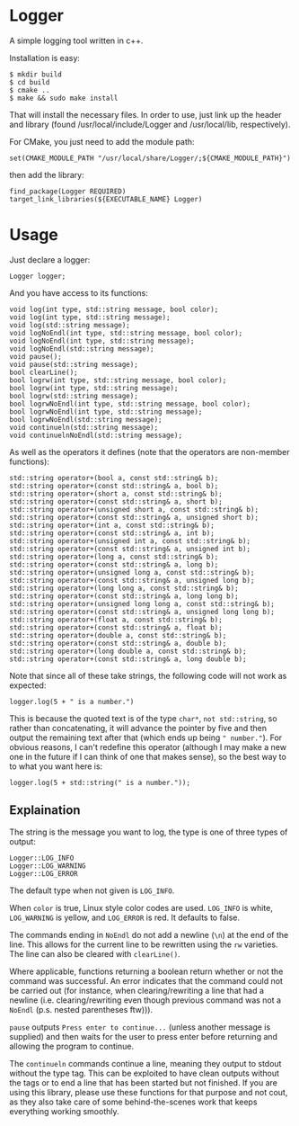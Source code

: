 Logger
======

A simple logging tool written in c++.

Installation is easy:

    $ mkdir build
    $ cd build
    $ cmake ..
    $ make && sudo make install
    
That will install the necessary files. In order to use, just link up the header and library (found /usr/local/include/Logger and /usr/local/lib, respectively).

For CMake, you just need to add the module path:

    set(CMAKE_MODULE_PATH "/usr/local/share/Logger/;${CMAKE_MODULE_PATH}")

then add the library:

    find_package(Logger REQUIRED)
    target_link_libraries(${EXECUTABLE_NAME} Logger)

Usage
=====

Just declare a logger:

    Logger logger;
    
And you have access to its functions:

    void log(int type, std::string message, bool color);
    void log(int type, std::string message);
    void log(std::string message);
    void logNoEndl(int type, std::string message, bool color);
    void logNoEndl(int type, std::string message);
    void logNoEndl(std::string message);
    void pause();
    void pause(std::string message);
    bool clearLine();
    bool logrw(int type, std::string message, bool color);
    bool logrw(int type, std::string message);
    bool logrw(std::string message);
    bool logrwNoEndl(int type, std::string message, bool color);
    bool logrwNoEndl(int type, std::string message);
    bool logrwNoEndl(std::string message);
    void continueln(std::string message);
    void continuelnNoEndl(std::string message);

As well as the operators it defines (note that the operators are non-member functions):

    std::string operator+(bool a, const std::string& b);
    std::string operator+(const std::string& a, bool b);
    std::string operator+(short a, const std::string& b);
    std::string operator+(const std::string& a, short b);
    std::string operator+(unsigned short a, const std::string& b);
    std::string operator+(const std::string& a, unsigned short b);
    std::string operator+(int a, const std::string& b);
    std::string operator+(const std::string& a, int b);
    std::string operator+(unsigned int a, const std::string& b);
    std::string operator+(const std::string& a, unsigned int b);
    std::string operator+(long a, const std::string& b);
    std::string operator+(const std::string& a, long b);
    std::string operator+(unsigned long a, const std::string& b);
    std::string operator+(const std::string& a, unsigned long b);
    std::string operator+(long long a, const std::string& b);
    std::string operator+(const std::string& a, long long b);
    std::string operator+(unsigned long long a, const std::string& b);
    std::string operator+(const std::string& a, unsigned long long b);
    std::string operator+(float a, const std::string& b);
    std::string operator+(const std::string& a, float b);
    std::string operator+(double a, const std::string& b);
    std::string operator+(const std::string& a, double b);
    std::string operator+(long double a, const std::string& b);
    std::string operator+(const std::string& a, long double b);

Note that since all of these take strings, the following code will not work as expected:

    logger.log(5 + " is a number.")

This is because the quoted text is of the type `char*`, `not std::string`, so rather than concatenating, it will advance the pointer by five and then output the remaining text
after that (which ends up being `" number."`). For obvious reasons, I can't redefine this operator (although I may make a new one in the future if I can think of one that makes
sense), so the best way to to what you want here is:

    logger.log(5 + std::string(" is a number."));

Explaination
------------

The string is the message you want to log, the type is one of three types of output:

    Logger::LOG_INFO
    Logger::LOG_WARNING
    Logger::LOG_ERROR
    
The default type when not given is `LOG_INFO`.

When `color` is true, Linux style color codes are used. `LOG_INFO` is white, `LOG_WARNING` is yellow, and `LOG_ERROR` is red.
It defaults to false.

The commands ending in `NoEndl` do not add a newline (`\n`) at the end of the line. This allows for the current line to be rewritten using the `rw` varieties. The line can also be cleared with `clearLine()`.

Where applicable, functions returning a boolean return whether or not the command was successful. An error indicates that the command could not be carried out (for instance, when clearing/rewriting a line that had a newline (i.e. clearing/rewriting even though previous command was not a `NoEndl` (p.s. nested parentheses ftw))).

`pause` outputs `Press enter to continue...` (unless another message is supplied) and then waits for the user to press enter before returning and allowing the program to continue.

The `continueln` commands continue a line, meaning they output to stdout without the type tag. This can be exploited to have clean outputs without the tags or to end a line that has been started but not finished. If you are using this library, please use these functions for that purpose and not cout, as they also take care of some behind-the-scenes work that keeps everything working smoothly.
